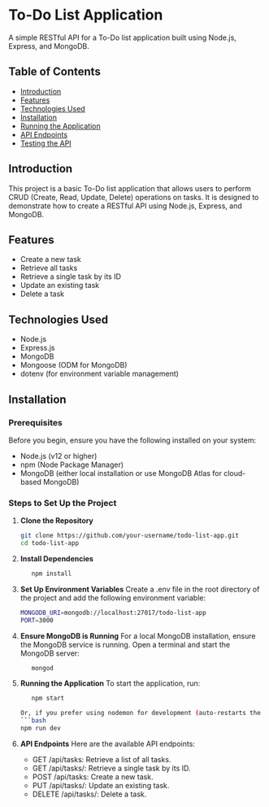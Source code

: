 # To-Do List Application

A simple RESTful API for a To-Do list application built using Node.js, Express, and MongoDB.

## Table of Contents

- [Introduction](#introduction)
- [Features](#features)
- [Technologies Used](#technologies-used)
- [Installation](#installation)
- [Running the Application](#running-the-application)
- [API Endpoints](#api-endpoints)
- [Testing the API](#testing-the-api)

## Introduction

This project is a basic To-Do list application that allows users to perform CRUD (Create, Read, Update, Delete) operations on tasks. It is designed to demonstrate how to create a RESTful API using Node.js, Express, and MongoDB.

## Features

- Create a new task
- Retrieve all tasks
- Retrieve a single task by its ID
- Update an existing task
- Delete a task

## Technologies Used

- Node.js
- Express.js
- MongoDB
- Mongoose (ODM for MongoDB)
- dotenv (for environment variable management)

## Installation

### Prerequisites

Before you begin, ensure you have the following installed on your system:

- Node.js (v12 or higher)
- npm (Node Package Manager)
- MongoDB (either local installation or use MongoDB Atlas for cloud-based MongoDB)

### Steps to Set Up the Project

1. **Clone the Repository**

   ```bash
   git clone https://github.com/your-username/todo-list-app.git
   cd todo-list-app

2. **Install Dependencies**
   ```bash
      npm install

3. **Set Up Environment Variables**
   Create a .env file in the root directory of the project and add the following environment variable:
   ```bash
   MONGODB_URI=mongodb://localhost:27017/todo-list-app
   PORT=3000

4. **Ensure MongoDB is Running**
   For a local MongoDB installation, ensure the MongoDB service is running. Open a terminal and start the MongoDB server:
   ```bash
      mongod

5. **Running the Application**
   To start the application, run:
   ```bash
      npm start

   Or, if you prefer using nodemon for development (auto-restarts the server on changes):
   ```bash
   npm run dev

6. **API Endpoints**
   Here are the available API endpoints:
   - GET /api/tasks: Retrieve a list of all tasks.
   - GET /api/tasks/: Retrieve a single task by its ID.
   - POST /api/tasks: Create a new task.
   - PUT /api/tasks/: Update an existing task.
   - DELETE /api/tasks/: Delete a task.

